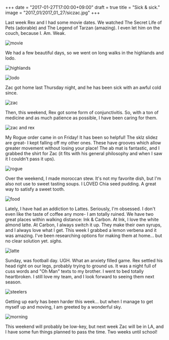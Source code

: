 +++
date = "2017-01-27T17:00:00+09:00"
draft = true
title = "Sick & sick."
image = "2017_01/2017_01_27/siczac.jpg"
+++

Last week Rex and I had some movie dates. We watched The Secret Life of Pets (adorable) and The Legend of Tarzan (amazing). I even let him on the couch, because I. Am. Weak.

![movie](/images/2017_01/2017_01_27/secretlife.jpg)

We had a few beautiful days, so we went on long walks in the highlands and lodo.

![highlands](/images/2017_01/2017_01_27/highlands.jpg)

![lodo](/images/2017_01/2017_01_27/lodo.jpg)

Zac got home last Thursday night, and he has been sick with an awful cold since.

![zac](/images/2017_01/2017_01_27/siczac.jpg)

Then, this weekend, Rex got some form of conjunctivitis. So, with a ton of medicine and as much patience as possible, I have been caring for them.

![zac and rex](/images/2017_01/2017_01_27/sick.png)

My Rogue order came in on Friday! It has been so helpful! The sklz slidez are great- I kept falling off my other ones. These have grooves which allow greater movement without losing your place! The ab mat is fantastic, and I grabbed the shirt for Zac (it fits with his general philosophy and when I saw it I couldn't pass it ups).

![rogue](/images/2017_01/2017_01_27/fitness.png)

Over the weekend, I made moroccan stew. It's not my favorite dish, but I'm also not use to sweet tasting soups. I LOVED Chia seed pudding. A great way to satisfy a sweet tooth.

![food](/images/2017_01/2017_01_27/food.png)

Lately, I have had an addiction to Lattes. Seriously, I'm obsessed. I don't even like the taste of coffee any more- I am totally ruined. We have two great places within walking distance: Ink & Carbon. At Ink, I love the white almond latte. At Carbon, I always switch it up. They make their own syrups, and I always love what I get. This week I grabbed a lemon verbena and it was amazing. I've been researching options for making them at home... but no clear solution yet. *sighs.*

![latte](/images/2017_01/2017_01_27/latte.png)

Sunday, was football day. UGH. What an anxiety filled game. Rex settled his head right on our legs, probably trying to ground us. It was a night full of cuss words and "Oh Man" texts to my brother. I went to bed totally heartbroken. I still love my team, and I look forward to seeing them next season.

![steelers](/images/2017_01/2017_01_27/steelers.jpg)

Getting up early has been harder this week... but when I manage to get myself up and moving, I am greeted by a wonderful sky.

![morning](/images/2017_01/2017_01_27/sunrise.png)

This weekend will probably be low-key, but next week Zac will be in LA, and I have some fun things planned to pass the time. Two weeks until school! 
